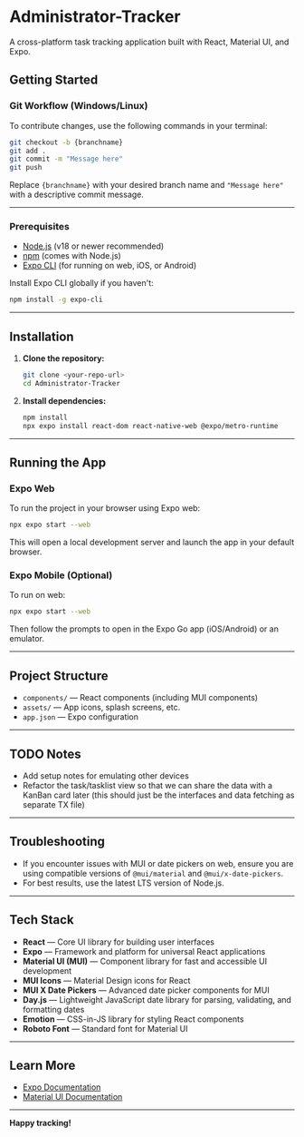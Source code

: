 # Administrator-Tracker

A cross-platform task tracking application built with React, Material UI, and Expo.

## Getting Started


### Git Workflow (Windows/Linux)

To contribute changes, use the following commands in your terminal:

```sh
git checkout -b {branchname}
git add .
git commit -m "Message here"
git push
```

Replace `{branchname}` with your desired branch name and `"Message here"` with a descriptive commit message.

---

### Prerequisites

- [Node.js](https://nodejs.org/) (v18 or newer recommended)
- [npm](https://www.npmjs.com/) (comes with Node.js)
- [Expo CLI](https://docs.expo.dev/get-started/installation/) (for running on web, iOS, or Android)

Install Expo CLI globally if you haven't:
```sh
npm install -g expo-cli
```

---

## Installation

1. **Clone the repository:**
   ```sh
   git clone <your-repo-url>
   cd Administrator-Tracker
   ```

2. **Install dependencies:**
   ```sh
   npm install
   npx expo install react-dom react-native-web @expo/metro-runtime
   ```

---

## Running the App

### Expo Web

To run the project in your browser using Expo web:

```sh
npx expo start --web
```

This will open a local development server and launch the app in your default browser.

### Expo Mobile (Optional)

To run on web:

```sh
npx expo start --web
```

Then follow the prompts to open in the Expo Go app (iOS/Android) or an emulator.

---

## Project Structure

- `components/` — React components (including MUI components)
- `assets/` — App icons, splash screens, etc.
- `app.json` — Expo configuration

---

## TODO Notes

- Add setup notes for emulating other devices 
- Refactor the task/tasklist view so that we can share the data with a KanBan card later (this should just be the interfaces and data fetching as separate TX file)

---

## Troubleshooting

- If you encounter issues with MUI or date pickers on web, ensure you are using compatible versions of `@mui/material` and `@mui/x-date-pickers`.
- For best results, use the latest LTS version of Node.js.

---

## Tech Stack

- **React** — Core UI library for building user interfaces
- **Expo** — Framework and platform for universal React applications
- **Material UI (MUI)** — Component library for fast and accessible UI development
- **MUI Icons** — Material Design icons for React
- **MUI X Date Pickers** — Advanced date picker components for MUI
- **Day.js** — Lightweight JavaScript date library for parsing, validating, and formatting dates
- **Emotion** — CSS-in-JS library for styling React components
- **Roboto Font** — Standard font for Material UI

---

## Learn More

- [Expo Documentation](https://docs.expo.dev/)
- [Material UI Documentation](https://mui.com/)

---

**Happy tracking!**
